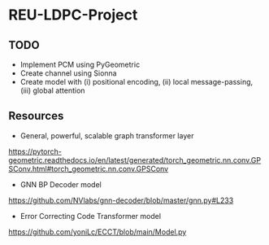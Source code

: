 # REU-LDPC-Project

## TODO
- Implement PCM using PyGeometric
- Create channel using Sionna
- Create model with (i) positional encoding, (ii) local message-passing, (iii) global attention

## Resources

- General, powerful, scalable graph transformer layer

https://pytorch-geometric.readthedocs.io/en/latest/generated/torch_geometric.nn.conv.GPSConv.html#torch_geometric.nn.conv.GPSConv

- GNN BP Decoder model

https://github.com/NVlabs/gnn-decoder/blob/master/gnn.py#L233

- Error Correcting Code Transformer model

https://github.com/yoniLc/ECCT/blob/main/Model.py
